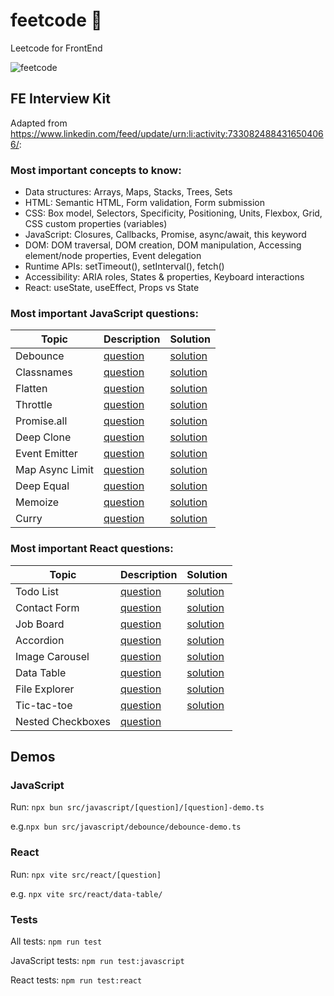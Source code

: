 # feetcode 👣
Leetcode for FrontEnd

![feetcode](https://github.com/benjiaming/feetcode/actions/workflows/node.js.yml/badge.svg?branch=main)


## FE Interview Kit
Adapted from https://www.linkedin.com/feed/update/urn:li:activity:7330824884316504066/:

### Most important concepts to know:

- Data structures: Arrays, Maps, Stacks, Trees, Sets
- HTML: Semantic HTML, Form validation, Form submission
- CSS: Box model, Selectors, Specificity, Positioning, Units, Flexbox, Grid, CSS custom properties (variables)
- JavaScript​: Closures, Callbacks, Promise, async/await, this keyword
- DOM: DOM traversal, DOM creation, DOM manipulation, Accessing element/node properties, Event delegation
- Runtime APIs: setTimeout(), setInterval(), fetch()
- Accessibility: ARIA roles, States & properties, Keyboard interactions
- React: useState, useEffect, Props vs State

### Most important JavaScript questions:

| Topic           | Description                                  | Solution                                  |
|-----------------|----------------------------------------------|-------------------------------------------|
| Debounce        | [question](https://www.greatfrontend.com/interviews/study/gfe75/questions/javascript/debounce)                    | [solution](./src/javascript/debounce/debounce.ts)    |
| Classnames      | [question](https://www.greatfrontend.com/interviews/study/gfe75/questions/javascript/classnames)                   | [solution](./src/javascript/classnames/classnames.ts)|
| Flatten         | [question](https://www.greatfrontend.com/interviews/study/gfe75/questions/javascript/flatten)                   | [solution](./src/javascript/flatten/flatten.ts)      |
| Throttle        | [question](https://www.greatfrontend.com/interviews/study/gfe75/questions/javascript/throttle)                     | [solution](./src/javascript/throttle/throttle.ts)    |
| Promise.all     | [question](https://www.greatfrontend.com/interviews/study/gfe75/questions/javascript/promise-all)                    | [solution](./src/javascript/promise-all/promise-all.ts)|
| Deep Clone      | [question](https://www.greatfrontend.com/interviews/study/gfe75/questions/javascript/deep-clone)              | [solution](./src/javascript/deep-clone/deep-clone.ts)|
| Event Emitter   | [question](https://www.greatfrontend.com/interviews/study/gfe75/questions/javascript/event-emitter)                    | [solution](./src/javascript/event-emitter/event-emitter.ts)|
| Map Async Limit | [question](https://www.greatfrontend.com/interviews/study/gfe75/questions/javascript/map-async-limit)     | [solution](./src/javascript/map-async-limit/map-async-limit.ts)                  |
| Deep Equal      | [question](https://www.greatfrontend.com/interviews/study/gfe75/questions/javascript/deep-equal)  | [solution](./src/javascript/deep-equal/deep-equal.ts)
| Memoize         | [question](https://www.greatfrontend.com/interviews/study/gfe75/questions/javascript/memoize)  | [solution](./src/javascript/memoize/memoize.ts)
| Curry           | [question](https://www.greatfrontend.com/interviews/study/gfe75/questions/javascript/curry)                    | [solution](./src/javascript/curry/curry.ts)


### Most important React questions:

| Topic           | Description                                  | Solution                                  |
|-------------------|---------------------------------------------------|-------------------|
| Todo List         | [question](https://www.greatfrontend.com/questions/user-interface/todo-list/react?framework=react)                  | [solution](./src/react/todo/src/Todo.tsx)               |
| Contact Form      | [question](https://www.greatfrontend.com/questions/user-interface/contact-form/react?framework=react)                  | [solution](./src/react/contact-form/src/ContactForm.tsx)                  |
| Job Board         | [question](https://www.greatfrontend.com/interviews/study/gfe75/questions/user-interface/job-board)                  | [solution](./src/react/job-board/src/JobBoard.tsx)                  |
| Accordion         | [question](https://www.greatfrontend.com/interviews/study/gfe75/questions/user-interface/accordion)                  |  [solution](./src/react/accordion/src/Accordion.tsx)                 |
| Image Carousel    | [question](https://www.greatfrontend.com/interviews/study/gfe75/questions/user-interface/image-carousel)                  | [solution](./src/react/image-carousel/src/ImageCarousel.tsx)                  |
| Data Table        | [question](https://www.greatfrontend.com/interviews/study/gfe75/questions/user-interface/data-table)                  |  [solution](./src/react/data-table/src/DataTable.tsx)                 |
| File Explorer     | [question](https://www.greatfrontend.com/interviews/study/gfe75/questions/user-interface/file-explorer)                  | [solution](./src/react/file-explorer/src/FileExplorer.tsx)                  |
| Tic-tac-toe       | [question](https://www.greatfrontend.com/interviews/study/gfe75/questions/user-interface/tic-tac-toe)                  | [solution](./src/react/tic-tac-toe/src/TicTacToe.tsx)                  |
| Nested Checkboxes | [question](https://lnkd.in/gfgtJHue)                  |                   |

## Demos

### JavaScript
Run: `npx bun src/javascript/[question]/[question]-demo.ts`

e.g.`npx bun src/javascript/debounce/debounce-demo.ts`

### React
Run: `npx vite src/react/[question]`

e.g. `npx vite src/react/data-table/`

### Tests

All tests: `npm run test`

JavaScript tests: `npm run test:javascript`

React tests: `npm run test:react`
